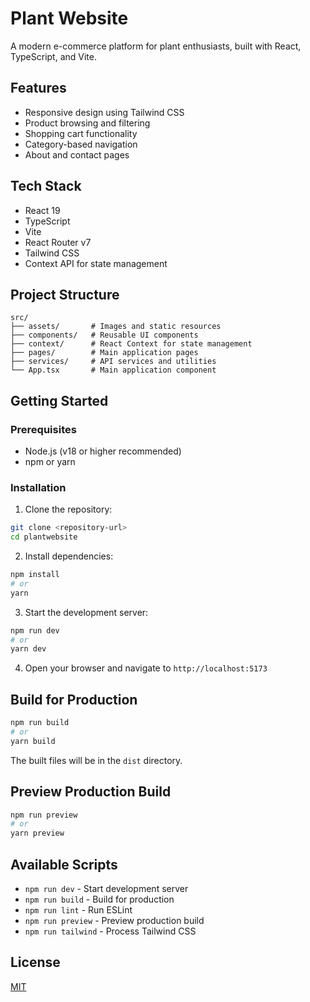 # Plant Website

A modern e-commerce platform for plant enthusiasts, built with React, TypeScript, and Vite.

## Features

- Responsive design using Tailwind CSS
- Product browsing and filtering
- Shopping cart functionality
- Category-based navigation
- About and contact pages

## Tech Stack

- React 19
- TypeScript
- Vite
- React Router v7
- Tailwind CSS
- Context API for state management

## Project Structure

```
src/
├── assets/       # Images and static resources
├── components/   # Reusable UI components
├── context/      # React Context for state management
├── pages/        # Main application pages
├── services/     # API services and utilities
└── App.tsx       # Main application component
```

## Getting Started

### Prerequisites

- Node.js (v18 or higher recommended)
- npm or yarn

### Installation

1. Clone the repository:
```bash
git clone <repository-url>
cd plantwebsite
```

2. Install dependencies:
```bash
npm install
# or
yarn
```

3. Start the development server:
```bash
npm run dev
# or
yarn dev
```

4. Open your browser and navigate to `http://localhost:5173`

## Build for Production

```bash
npm run build
# or
yarn build
```

The built files will be in the `dist` directory.

## Preview Production Build

```bash
npm run preview
# or
yarn preview
```

## Available Scripts

- `npm run dev` - Start development server
- `npm run build` - Build for production
- `npm run lint` - Run ESLint
- `npm run preview` - Preview production build
- `npm run tailwind` - Process Tailwind CSS

## License

[MIT](LICENSE)
